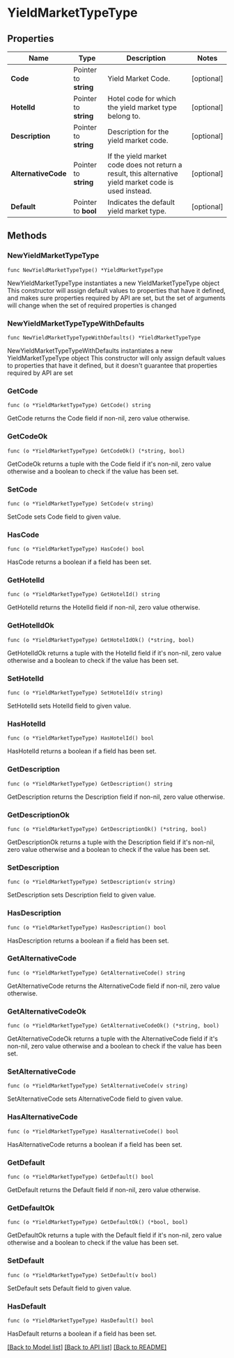 # YieldMarketTypeType

## Properties

Name | Type | Description | Notes
------------ | ------------- | ------------- | -------------
**Code** | Pointer to **string** | Yield Market Code. | [optional] 
**HotelId** | Pointer to **string** | Hotel code for which the yield market type belong to. | [optional] 
**Description** | Pointer to **string** | Description for the yield market code. | [optional] 
**AlternativeCode** | Pointer to **string** | If the yield market code does not return a result, this alternative yield market code is used instead. | [optional] 
**Default** | Pointer to **bool** | Indicates the default yield market type. | [optional] 

## Methods

### NewYieldMarketTypeType

`func NewYieldMarketTypeType() *YieldMarketTypeType`

NewYieldMarketTypeType instantiates a new YieldMarketTypeType object
This constructor will assign default values to properties that have it defined,
and makes sure properties required by API are set, but the set of arguments
will change when the set of required properties is changed

### NewYieldMarketTypeTypeWithDefaults

`func NewYieldMarketTypeTypeWithDefaults() *YieldMarketTypeType`

NewYieldMarketTypeTypeWithDefaults instantiates a new YieldMarketTypeType object
This constructor will only assign default values to properties that have it defined,
but it doesn't guarantee that properties required by API are set

### GetCode

`func (o *YieldMarketTypeType) GetCode() string`

GetCode returns the Code field if non-nil, zero value otherwise.

### GetCodeOk

`func (o *YieldMarketTypeType) GetCodeOk() (*string, bool)`

GetCodeOk returns a tuple with the Code field if it's non-nil, zero value otherwise
and a boolean to check if the value has been set.

### SetCode

`func (o *YieldMarketTypeType) SetCode(v string)`

SetCode sets Code field to given value.

### HasCode

`func (o *YieldMarketTypeType) HasCode() bool`

HasCode returns a boolean if a field has been set.

### GetHotelId

`func (o *YieldMarketTypeType) GetHotelId() string`

GetHotelId returns the HotelId field if non-nil, zero value otherwise.

### GetHotelIdOk

`func (o *YieldMarketTypeType) GetHotelIdOk() (*string, bool)`

GetHotelIdOk returns a tuple with the HotelId field if it's non-nil, zero value otherwise
and a boolean to check if the value has been set.

### SetHotelId

`func (o *YieldMarketTypeType) SetHotelId(v string)`

SetHotelId sets HotelId field to given value.

### HasHotelId

`func (o *YieldMarketTypeType) HasHotelId() bool`

HasHotelId returns a boolean if a field has been set.

### GetDescription

`func (o *YieldMarketTypeType) GetDescription() string`

GetDescription returns the Description field if non-nil, zero value otherwise.

### GetDescriptionOk

`func (o *YieldMarketTypeType) GetDescriptionOk() (*string, bool)`

GetDescriptionOk returns a tuple with the Description field if it's non-nil, zero value otherwise
and a boolean to check if the value has been set.

### SetDescription

`func (o *YieldMarketTypeType) SetDescription(v string)`

SetDescription sets Description field to given value.

### HasDescription

`func (o *YieldMarketTypeType) HasDescription() bool`

HasDescription returns a boolean if a field has been set.

### GetAlternativeCode

`func (o *YieldMarketTypeType) GetAlternativeCode() string`

GetAlternativeCode returns the AlternativeCode field if non-nil, zero value otherwise.

### GetAlternativeCodeOk

`func (o *YieldMarketTypeType) GetAlternativeCodeOk() (*string, bool)`

GetAlternativeCodeOk returns a tuple with the AlternativeCode field if it's non-nil, zero value otherwise
and a boolean to check if the value has been set.

### SetAlternativeCode

`func (o *YieldMarketTypeType) SetAlternativeCode(v string)`

SetAlternativeCode sets AlternativeCode field to given value.

### HasAlternativeCode

`func (o *YieldMarketTypeType) HasAlternativeCode() bool`

HasAlternativeCode returns a boolean if a field has been set.

### GetDefault

`func (o *YieldMarketTypeType) GetDefault() bool`

GetDefault returns the Default field if non-nil, zero value otherwise.

### GetDefaultOk

`func (o *YieldMarketTypeType) GetDefaultOk() (*bool, bool)`

GetDefaultOk returns a tuple with the Default field if it's non-nil, zero value otherwise
and a boolean to check if the value has been set.

### SetDefault

`func (o *YieldMarketTypeType) SetDefault(v bool)`

SetDefault sets Default field to given value.

### HasDefault

`func (o *YieldMarketTypeType) HasDefault() bool`

HasDefault returns a boolean if a field has been set.


[[Back to Model list]](../README.md#documentation-for-models) [[Back to API list]](../README.md#documentation-for-api-endpoints) [[Back to README]](../README.md)


